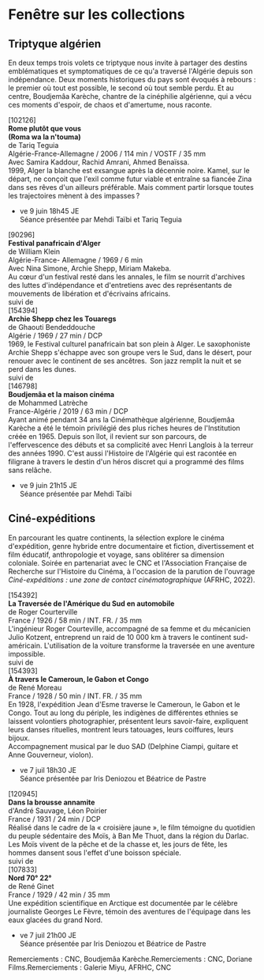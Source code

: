 # Fenêtre sur les collections

## Triptyque algérien

En deux temps trois volets ce triptyque nous invite à partager des destins emblématiques et symptomatiques de ce qu'a traversé l'Algérie depuis son indépendance. Deux moments historiques du pays sont évoqués à rebours : le premier où tout est possible, le second où tout semble perdu. Et au centre, Boudjemâa Karèche, chantre de la cinéphilie algérienne, qui a vécu ces moments d'espoir, de chaos et d'amertume, nous raconte.

[102126]  
**Rome plutôt que vous**  
**(Roma wa la n'touma)**  
de Tariq Teguia  
Algérie-France-Allemagne / 2006 / 114 min / VOSTF / 35 mm  
Avec Samira Kaddour, Rachid Amrani, Ahmed Benaïssa.  
1999, Alger la blanche est exsangue après la décennie noire. Kamel, sur le départ, ne conçoit que l'exil comme futur viable et entraîne sa fiancée Zina dans ses rêves d'un ailleurs préférable. Mais comment partir lorsque toutes les trajectoires mènent à des impasses ?

- ve 9 juin 18h45 JE  
Séance présentée par Mehdi Taïbi et Tariq Teguia

[90296]  
**Festival panafricain d'Alger**  
de William Klein  
Algérie-France- Allemagne / 1969 / 6 min  
Avec Nina Simone, Archie Shepp, Miriam Makeba.  
Au cœur d'un festival resté dans les annales, le film se nourrit d'archives des luttes d'indépendance et d'entretiens avec des représentants de mouvements de libération et d'écrivains africains.  
suivi de  
[154394]  
**Archie Shepp chez les Touaregs**  
de Ghaouti Bendeddouche  
Algérie / 1969 / 27 min / DCP  
1969, le Festival culturel panafricain bat son plein à Alger. Le saxophoniste Archie Shepp s'échappe avec son groupe vers le Sud, dans le désert, pour renouer avec le continent de ses ancêtres.  Son jazz remplit la nuit et se perd dans les dunes.  
suivi de  
[146798]  
**Boudjemâa et la maison cinéma**  
de Mohammed Latrèche  
France-Algérie / 2019 / 63 min / DCP  
Ayant animé pendant 34 ans la Cinémathèque algérienne, Boudjemâa Karèche a été le témoin privilégié des plus riches heures de l'Institution créée en 1965. Depuis son îlot, il revient sur son parcours, de l'effervescence des débuts et sa complicité avec Henri Langlois à la terreur des années 1990. C'est aussi l'Histoire de l'Algérie qui est racontée en filigrane à travers le destin d'un héros discret qui a programmé des films sans relâche.

- ve 9 juin 21h15 JE  
Séance présentée par Mehdi Taïbi

## Ciné-expéditions

En parcourant les quatre continents, la sélection explore le cinéma d'expédition, genre hybride entre documentaire et fiction, divertissement et film éducatif, anthropologie et voyage, sans oblitérer sa dimension coloniale. Soirée en partenariat avec le CNC et l'Association Française de Recherche sur l'Histoire du Cinéma, à l'occasion de la parution de l'ouvrage _Ciné-expéditions : une zone de contact cinématographique_ (AFRHC, 2022).

[154392]  
**La Traversée de l'Amérique du Sud en automobile**  
de Roger Courterville  
France / 1926 / 58 min / INT. FR. / 35 mm  
L'ingénieur Roger Courteville, accompagné de sa femme et du mécanicien Julio Kotzent, entreprend un raid de 10 000 km à travers le continent sud-américain. L'utilisation de la voiture transforme la traversée en une aventure impossible.  
suivi de  
[154393]  
**À travers le Cameroun, le Gabon et Congo**  
de René Moreau  
France / 1928 / 50 min / INT. FR. / 35 mm  
En 1928, l'expédition Jean d'Esme traverse le Cameroun, le Gabon et le Congo. Tout au long du périple, les indigènes de différentes ethnies se laissent volontiers photographier, présentent leurs savoir-faire, expliquent leurs danses rituelles, montrent leurs tatouages, leurs coiffures, leurs bijoux.  
Accompagnement musical par le duo SAD (Delphine Ciampi, guitare et Anne Gouverneur, violon).

- ve 7 juil 18h30 JE  
Séance présentée par Iris Deniozou et Béatrice de Pastre

[120945]  
**Dans la brousse annamite**  
d'André Sauvage, Léon Poirier  
France / 1931 / 24 min / DCP  
Réalisé dans le cadre de la « croisière jaune », le film témoigne du quotidien du peuple sédentaire des Moïs, à Ban Me Thuot, dans la région du Darlac. Les Moïs vivent de la pêche et de la chasse et, les jours de fête, les hommes dansent sous l'effet d'une boisson spéciale.  
suivi de  
[107833]  
**Nord 70° 22°**  
de René Ginet  
France / 1929 / 42 min / 35 mm  
Une expédition scientifique en Arctique est documentée par le célèbre journaliste Georges Le Fèvre, témoin des aventures de l'équipage dans les eaux glacées du grand Nord.

- ve 7 juil 21h00 JE  
Séance présentée par Iris Deniozou et Béatrice de Pastre

Remerciements : CNC, Boudjemâa Karèche.Remerciements : CNC, Doriane Films.Remerciements : Galerie Miyu, AFRHC, CNC